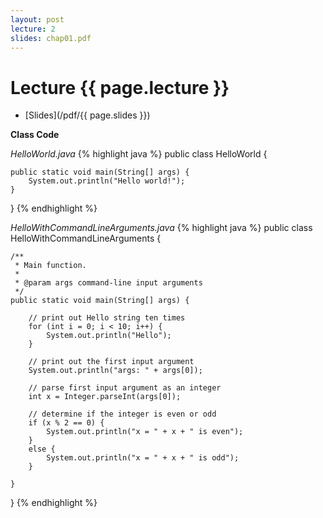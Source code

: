 ```yaml
---
layout: post
lecture: 2
slides: chap01.pdf
---
```


Lecture {{ page.lecture }}
==========================

- [Slides](/pdf/{{ page.slides }})

**Class Code**

*HelloWorld.java*
{% highlight java %}
public class HelloWorld {

    public static void main(String[] args) {
        System.out.println("Hello world!");
    }

}
{% endhighlight %}

*HelloWithCommandLineArguments.java*
{% highlight java %}
public class HelloWithCommandLineArguments {

	/**
	 * Main function.
	 * 
	 * @param args command-line input arguments
	 */
	public static void main(String[] args) {
		
		// print out Hello string ten times
		for (int i = 0; i < 10; i++) {
			System.out.println("Hello");			
		}
		
		// print out the first input argument
		System.out.println("args: " + args[0]);
		
		// parse first input argument as an integer
		int x = Integer.parseInt(args[0]);
				
		// determine if the integer is even or odd
		if (x % 2 == 0) {
			System.out.println("x = " + x + " is even");
		}
		else {
			System.out.println("x = " + x + " is odd");			
		}

	}
}
{% endhighlight %}
